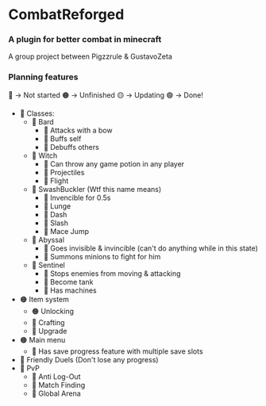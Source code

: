 # CombatReforged
### A plugin for better combat in minecraft

A group project between Pigzzrule & GustavoZeta

### Planning features

🔴 -> Not started
🟠 -> Unfinished
🟡 -> Updating
🟢 -> Done!

- 🔴 Classes:
  - 🔴 Bard
    - 🔴 Attacks with a bow
    - 🔴 Buffs self
    - 🔴 Debuffs others
  - 🔴 Witch
    - 🔴 Can throw any game potion in any player
    - 🔴 Projectiles
    - 🔴 Flight
  - 🔴 SwashBuckler (Wtf this name means)
    - 🔴 Invencible for 0.5s
    - 🔴 Lunge
    - 🔴 Dash
    - 🔴 Slash
    - 🔴 Mace Jump
  - 🔴 Abyssal 
    - 🔴 Goes invisible & invincible (can't do anything while in this state)
    - 🔴 Summons minions to fight for him
  - 🔴 Sentinel
    - 🔴 Stops enemies from moving & attacking
    - 🔴 Become tank
    - 🔴 Has machines
- 🟠 Item system
  - 🟠 Unlocking
  - 🔴 Crafting
  - 🔴 Upgrade
- 🟠 Main menu
  - 🔴 Has save progress feature with multiple save slots
- 🔴 Friendly Duels (Don't lose any progress)
- 🔴 PvP
  - 🔴 Anti Log-Out
  - 🔴 Match Finding
  - 🔴 Global Arena
